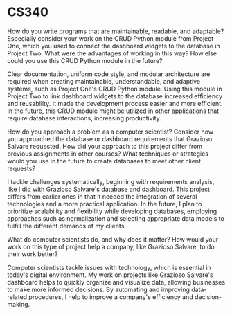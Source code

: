 # CS340

How do you write programs that are maintainable, readable, and adaptable? Especially consider your work on the CRUD Python module from Project One, which you used to connect the dashboard widgets to the database in Project Two. What were the advantages of working in this way? How else could you use this CRUD Python module in the future?

Clear documentation, uniform code style, and modular architecture are required when creating maintainable, understandable, and adaptive systems, such as Project One's CRUD Python module. Using this module in Project Two to link dashboard widgets to the database increased efficiency and reusability. It made the development process easier and more efficient. In the future, this CRUD module might be utilized in other applications that require database interactions, increasing productivity.

How do you approach a problem as a computer scientist? Consider how you approached the database or dashboard requirements that Grazioso Salvare requested. How did your approach to this project differ from previous assignments in other courses? What techniques or strategies would you use in the future to create databases to meet other client requests?

I tackle challenges systematically, beginning with requirements analysis, like I did with Grazioso Salvare's database and dashboard. This project differs from earlier ones in that it needed the integration of several technologies and a more practical application. In the future, I plan to prioritize scalability and flexibility while developing databases, employing approaches such as normalization and selecting appropriate data models to fulfill the different demands of my clients.

What do computer scientists do, and why does it matter? How would your work on this type of project help a company, like Grazioso Salvare, to do their work better?

Computer scientists tackle issues with technology, which is essential in today's digital environment. My work on projects like Grazioso Salvare's dashboard helps to quickly organize and visualize data, allowing businesses to make more informed decisions. By automating and improving data-related procedures, I help to improve a company's efficiency and decision-making.







